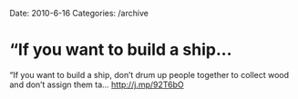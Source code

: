 Date: 2010-6-16
Categories: /archive

# “If you want to build a ship...

“If you want to build a ship, don’t drum up people together to collect wood and don’t assign them ta… <a href="http://j.mp/92T6bO" rel="nofollow">http://j.mp/92T6bO</a>
